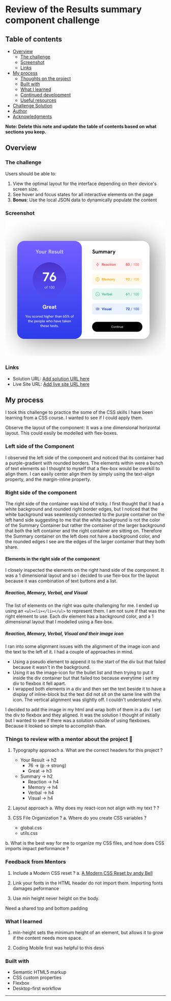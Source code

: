 # Review of the Results summary component challenge

## Table of contents

- [Overview](#overview)
  - [The challenge](#the-challenge)
  - [Screenshot](#screenshot)
  - [Links](#links)
- [My process](#my-process)
  - [Thoughts on the project](#thoughs-on-the-project-🚀)
  - [Built with](#built-with)
  - [What I learned](#what-i-learned)
  - [Continued development](#continued-development)
  - [Useful resources](#useful-resources)
- [Challenge Solution](#challenge-solution)
- [Author](#author)
- [Acknowledgments](#acknowledgments)

**Note: Delete this note and update the table of contents based on what sections you keep.**

## Overview

### The challenge

Users should be able to:

1. View the optimal layout for the interface depending on their device's screen size.
2. See hover and focus states for all interactive elements on the page
3. **Bonus**: Use the local JSON data to dynamically populate the content

### Screenshot
![Screen shot of solution](./assets/images/solution-screenshot.png)


### Links

- Solution URL: [Add solution URL here](https://your-solution-url.com)
- Live Site URL: [Add live site URL here](https://your-live-site-url.com)

## My process

I took this challenge to practice the some of the CSS skills I have been learning
from a CSS course. I wanted to see if I could apply them.

Observe the layout of the component: It was a one dimensional horizontal layout. This could easily be modelled with flex-boxes. 

### Left side of the Component
I observed the left side of the component and noticed that its container had a purple-gradient with rounded borders. The elements within were a bunch of text elements so I thought to myself that a flex-box would be overkill to align them. I can easily center align them by simply using the text-align property, and the margin-inline property. 

### Right side of the component
The right side of the container was kind of tricky. I first thought that it had a white background and rounded right border edges, but I noticed that the white background was seamlessly connected to the purple container on the left hand side suggesting to me that the white background is not the color of the Summary Container but rather the container of the larger background that both the left container and the right container are sitting on. Therefore the Summary container on the left does not have a background color, and the rounded edges I see are the edges of the larger container that they both share.

#### Elements in the right side of the component
I closely inspected the elements on the right hand side of the component. It was a 1 dimensional layout and so i decided to use flex-box for the layout because it was combination of text buttons and a list.

##### Reaction, Memory, Verbal, and Visual
The list of elements on the right was quite challenging for me. I ended up using an `<ul><li></li></ul>` to represent them. I am not sure if that was the right element to use. Each div element has a background color, and a 1 dimensional layout that I modelled using a flex-box.

##### Reaction, Memory, Verbal, Visual and their image icon
I ran into some alignment issues with the alignment of the image icon and the text to the left of it. I had a couple of approaches in mind.
  - Using a pseudo element to append it to the start of the div but that failed because it wasn't in the background.
  - Using it as the image-icon for the bullet list and then trying to put it inside the div container but that failed too because everytime i set my div to flexbox it fell apart.
  - I wrapped both elements in a div and then set the text beside it to have a display of inline-block but the text did not sit on the same line with the icon. The vertical alignment was slightly off. I couldn't understand why.

I decided to add the image in my html and wrap both of them in a div. I set the div to flexbox and they aligned. It was the solution I thought of initially but I wanted to see if there was a solution outside of using flexboxes. Because it looked so simple to accomplish than.


### Things to review with a mentor about the project 🚀
1. Typography approach
  a. What are the correct headers for this project ?
    - Your Result -> h2
        - 76 -> (p -> strong)
        - Great -> h3
    - Summary -> h2
        - Reaction -> h4
        - Memory -> h4
        - Verbal -> h4
        - Visual -> h4
  
2. Layout approach
  a. Why does my react-icon not align with my text ? ?

3. CSS File Organization ?
  a. Where do you create CSS variables ?
    - global.css
    - utils.css
  
  b. What is the best way for me to organize my CSS files, and how does CSS imports impact performance ?

### Feedback from Mentors
1. Include a Modern CSS reset ?
 a. [A Modern CSS Reset by andy Bell](https://andy-bell.co.uk/a-more-modern-css-reset/)

2. Link your fonts in the HTML header do not import them. Importing fonts damages peformance

3. Use min height never height on the body.


Need a shared top and bottom padding



 ### What I learned

 1. min-height sets the minimum height of an element, but allows it to grow if the content needs more space.

 2. Coding Mobile first was helpful to this desn

### Built with

- Semantic HTML5 markup
- CSS custom properties
- Flexbox
- Desktop-first workflow










------------------------------------------------------------------------


<!--
If you want more help with writing markdown, we'd recommend checking out [The Markdown Guide](https://www.markdownguide.org/) to learn more.

**Note: Delete this note and the content within this section and replace with your own learnings.**





### Continued development

Use this section to outline areas that you want to continue focusing on in future projects. These could be concepts you're still not completely comfortable with or techniques you found useful that you want to refine and perfect.

**Note: Delete this note and the content within this section and replace with your own plans for continued development.**

### Useful resources

- [Example resource 1](https://www.example.com) - This helped me for XYZ reason. I really liked this pattern and will use it going forward.
- [Example resource 2](https://www.example.com) - This is an amazing article which helped me finally understand XYZ. I'd recommend it to anyone still learning this concept.

**Note: Delete this note and replace the list above with resources that helped you during the challenge. These could come in handy for anyone viewing your solution or for yourself when you look back on this project in the future.**

## Author

- Website - [Add your name here](https://www.your-site.com)
- Frontend Mentor - [@yourusername](https://www.frontendmentor.io/profile/yourusername)
- Twitter - [@yourusername](https://www.twitter.com/yourusername)

**Note: Delete this note and add/remove/edit lines above based on what links you'd like to share.**

## Acknowledgments

This is where you can give a hat tip to anyone who helped you out on this project. Perhaps you worked in a team or got some inspiration from someone else's solution. This is the perfect place to give them some credit.

**Note: Delete this note and edit this section's content as necessary. If you completed this challenge by yourself, feel free to delete this section entirely.**


## Challenge Solution
This is a solution to the [Results summary component challenge on Frontend Mentor](https://www.frontendmentor.io/challenges/results-summary-component-CE_K6s0maV). Frontend Mentor challenges help you improve your coding skills by building realistic projects.  -->